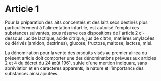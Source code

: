 # Article 1

Pour la préparation des laits concentrés et des laits secs destinés plus particulièrement à l'alimentation infantile, est autorisé l'emploi des substances suivantes, sous réserve des dispositions de l'article 2 ci-dessous : acide lactique, acide citrique, jus de citron, matières amylacées ou dérivés (amidon, dextrines), glucose, fructose, maltose, lactose, miel.

La dénomination pour la vente des produits visés au premier alinéa du présent article doit comporter une des dénominations prévues aux articles 2 et 4 du décret du 24 août 1961, suivie d'une mention indiquant, sans abréviation et en caractères apparents, la nature et l'importance des substances ainsi ajoutées.
